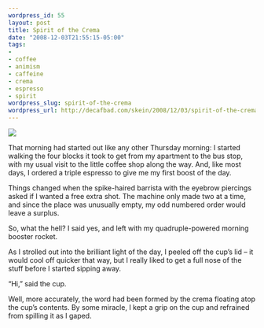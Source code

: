 ```yaml
--- 
wordpress_id: 55
layout: post
title: Spirit of the Crema
date: "2008-12-03T21:55:15-05:00"
tags: 
- 
- coffee
- animism
- caffeine
- crema
- espresso
- spirit
wordpress_slug: spirit-of-the-crema
wordpress_url: http://decafbad.com/skein/2008/12/03/spirit-of-the-crema/
---
```

<img src="http://farm1.static.flickr.com/5/6148059_8e994430bf_m.jpg" />

That morning had started out like any other Thursday morning: I started walking the four blocks it took to get from my apartment to the bus stop, with my usual visit to the little coffee shop along the way. And, like most days, I ordered a triple espresso to give me my first boost of the day.

Things changed when the spike-haired barrista with the eyebrow piercings asked if I wanted a free extra shot. The machine only made two at a time, and since the place was unusually empty, my odd numbered order would leave a surplus.

So, what the hell? I said yes, and left with my quadruple-powered morning booster rocket.

As I strolled out into the brilliant light of the day, I peeled off the cup’s lid – it would cool off quicker that way, but I really liked to get a full nose of the stuff before I started sipping away.

“Hi,” said the cup.

Well, more accurately, the word had been formed by the crema floating atop the cup’s contents. By some miracle, I kept a grip on the cup and refrained from spilling it as I gaped.
